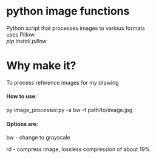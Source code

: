 # python image functions
Python script that processes images to various formats<br>
uses Pillow<br>
*pip install pillow*<br>
# Why make it?
<p>To process reference images for my drawing</p>
<h4>How to use:</h4>
<p>py image_processor.py -a bw -f path/to/image.jpg</p>
<h4>Options are:</h4>
<p>bw - change to grayscale</p>
<p>rd - compress image, lossless compression of about 19%</p>


